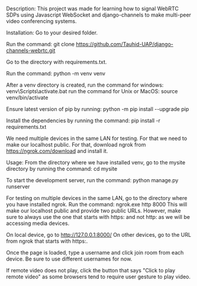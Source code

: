 Description: This project was made for learning how to signal WebRTC SDPs using Javascript WebSocket and django-channels to make multi-peer video conferencing systems.

Installation: Go to your desired folder.

Run the command: git clone https://github.com/Tauhid-UAP/django-channels-webrtc.git

Go to the directory with requirements.txt.

Run the command: python -m venv venv

After a venv directory is created,
run the command for windows: venv\Scripts\activate.bat
run the command for Unix or MacOS: source venv/bin/activate

Ensure latest version of pip by running: python -m pip install --upgrade pip

Install the dependencies by running the command: pip install -r requirements.txt

We need multiple devices in the same LAN for testing. For that we need to make our localhost public.
For that, download ngrok from https://ngrok.com/download and install it.

Usage:
From the directory where we have installed venv, go to the mysite directory by running the command: cd mysite

To start the development server, run the command: python manage.py runserver

For testing on multiple devices in the same LAN, go to the directory where you have installed ngrok.
Run the command: ngrok.exe http 8000
This will make our localhost public and provide two public URLs.
However, make sure to always use the one that starts with https: and not http: as we will be accessing media devices.

On local device, go to http://127.0.0.1:8000/
On other devices, go to the URL from ngrok that starts with https:.

Once the page is loaded, type a username and click join room from each device. Be sure to use different usernames for now.

If remote video does not play, click the button that says "Click to play remote video" as some browsers tend to require user gesture to play video.